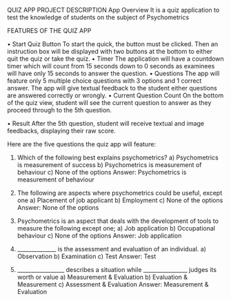 QUIZ APP PROJECT DESCRIPTION
App Overview
It is a quiz application to test the knowledge of students on the subject of Psychometrics


FEATURES OF THE QUIZ APP

•	Start Quiz Button
To start the quick, the button must be clicked. Then an instruction box will be displayed with two buttons at the bottom to either quit the quiz or take the quiz.
•	Timer
The application will have a countdown timer which will count from 15 seconds down to 0 seconds as examinees will have only 15 seconds to answer the question.
•	Questions
The app will feature only 5 multiple choice questions with 3 options and 1 correct answer. The app will give textual feedback to the student either questions are answered correctly or wrongly.
•	Current Question Count
On the bottom of the quiz view, student will see the current question to answer as they proceed through to the 5th question.

•	Result
After the 5th question, student will receive textual and image feedbacks, displaying their raw score.


Here are the five questions the quiz app will feature:

1. Which of the following best explains psychometrics?
a)	Psychometrics is measurement of success
b)	Psychometrics is measurement of behaviour
c)	None of the options
Answer: Psychometrics is measurement of behaviour

2. The following are aspects where psychometrics could be useful, except one
a)	Placement of job applicant
b)	Employment
c)	None of the options
Answer: None of the options

3. Psychometrics is an aspect that deals with the development of tools to measure the following except one;
a)	Job application
b)	Occupational behaviour
c)	None of the options
Answer: Job application

4. ______________ is the assessment and evaluation of an individual.
a)	Observation
b)	Examination
c)	Test
Answer: Test

5. _________________ describes a situation while ________________ judges its worth or value
a)	Measurement & Evaluation
b)	Evaluation & Measurement
c)	Assessment & Evaluation
Answer: Measurement & Evaluation




